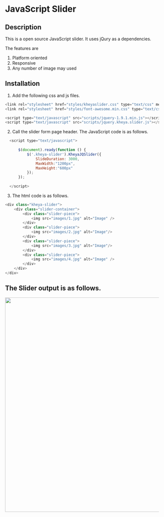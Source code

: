 JavaScript Slider
==========

Description
-----------
This is a open source JavaScript slider. It uses jQury as a dependencies.

The features are <br/>
1. Platform oriented <br/>
2. Responsive <br/>
3. Any number of image may used <br/>

Installation
-----------
1. Add the following css and js files.
  ```javascript
  <link rel="stylesheet" href="styles/kheyaslider.css" type="text/css" media="screen" />
  <link rel="stylesheet" href="styles/font-awesome.min.css" type="text/css" media="screen" />

  <script type="text/javascript" src="scripts/jquery-1.9.1.min.js"></script>
  <script type="text/javascript" src="scripts/jquery.kheya.slider.js"></script>
  ```
2. Call the slider form page header. The JavaScript code is as follows. <br/>
  ```javascript
    <script type="text/javascript">
      
        $(document).ready(function () {
            $('.kheya-slider').KheyaJQSlider({
                SlideDuration: 3000,
                MaxWidth:"1200px",
                MaxHeight:"600px"
            });
        });
        
    </script>
  ```
3. The html code is as follows.
  
  ```javascript
  <div class="kheya-slider">
      <div class="slider-container">
          <div class="slider-piece">
              <img src="images/1.jpg" alt="Image" />
          </div>
          <div class="slider-piece">
              <img src="images/2.jpg" alt="Image"/>
          </div>
          <div class="slider-piece">
              <img src="images/3.jpg" alt="Image"/>
          </div>
          <div class="slider-piece">
              <img src="images/4.jpg" alt="Image" />
          </div>
      </div>
  </div>
  ```
The Slider output is as follows.
-----------
<p align="center">
  <img src="https://s10.postimg.org/m88iljjbt/slider.jpg" width="700"/>
</p>

